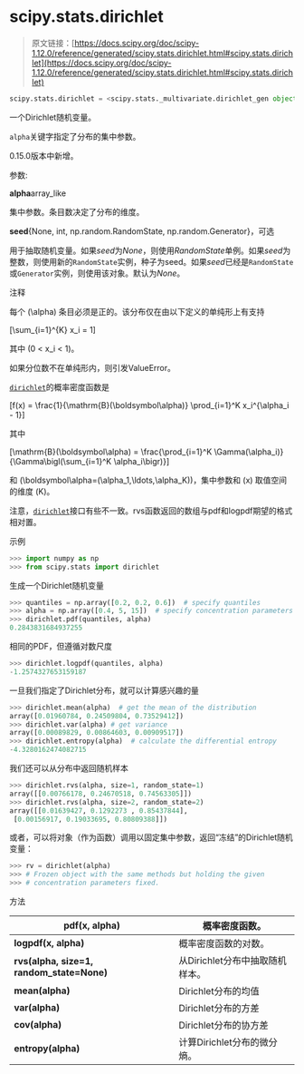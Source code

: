# scipy.stats.dirichlet

> 原文链接：[https://docs.scipy.org/doc/scipy-1.12.0/reference/generated/scipy.stats.dirichlet.html#scipy.stats.dirichlet](https://docs.scipy.org/doc/scipy-1.12.0/reference/generated/scipy.stats.dirichlet.html#scipy.stats.dirichlet)

```py
scipy.stats.dirichlet = <scipy.stats._multivariate.dirichlet_gen object>
```

一个Dirichlet随机变量。

`alpha`关键字指定了分布的集中参数。

0.15.0版本中新增。

参数:

**alpha**array_like

集中参数。条目数决定了分布的维度。

**seed**{None, int, np.random.RandomState, np.random.Generator}，可选

用于抽取随机变量。如果*seed*为*None*，则使用*RandomState*单例。如果*seed*为整数，则使用新的`RandomState`实例，种子为seed。如果*seed*已经是`RandomState`或`Generator`实例，则使用该对象。默认为*None*。

注释

每个 \(\alpha\) 条目必须是正的。该分布仅在由以下定义的单纯形上有支持

\[\sum_{i=1}^{K} x_i = 1\]

其中 \(0 < x_i < 1\)。

如果分位数不在单纯形内，则引发ValueError。

[`dirichlet`](#scipy.stats.dirichlet "scipy.stats.dirichlet")的概率密度函数是

\[f(x) = \frac{1}{\mathrm{B}(\boldsymbol\alpha)} \prod_{i=1}^K x_i^{\alpha_i - 1}\]

其中

\[\mathrm{B}(\boldsymbol\alpha) = \frac{\prod_{i=1}^K \Gamma(\alpha_i)} {\Gamma\bigl(\sum_{i=1}^K \alpha_i\bigr)}\]

和 \(\boldsymbol\alpha=(\alpha_1,\ldots,\alpha_K)\)，集中参数和 \(x\) 取值空间的维度 \(K\)。

注意，[`dirichlet`](#scipy.stats.dirichlet "scipy.stats.dirichlet")接口有些不一致。rvs函数返回的数组与pdf和logpdf期望的格式相对置。

示例

```py
>>> import numpy as np
>>> from scipy.stats import dirichlet 
```

生成一个Dirichlet随机变量

```py
>>> quantiles = np.array([0.2, 0.2, 0.6])  # specify quantiles
>>> alpha = np.array([0.4, 5, 15])  # specify concentration parameters
>>> dirichlet.pdf(quantiles, alpha)
0.2843831684937255 
```

相同的PDF，但遵循对数尺度

```py
>>> dirichlet.logpdf(quantiles, alpha)
-1.2574327653159187 
```

一旦我们指定了Dirichlet分布，就可以计算感兴趣的量

```py
>>> dirichlet.mean(alpha)  # get the mean of the distribution
array([0.01960784, 0.24509804, 0.73529412])
>>> dirichlet.var(alpha) # get variance
array([0.00089829, 0.00864603, 0.00909517])
>>> dirichlet.entropy(alpha)  # calculate the differential entropy
-4.3280162474082715 
```

我们还可以从分布中返回随机样本

```py
>>> dirichlet.rvs(alpha, size=1, random_state=1)
array([[0.00766178, 0.24670518, 0.74563305]])
>>> dirichlet.rvs(alpha, size=2, random_state=2)
array([[0.01639427, 0.1292273 , 0.85437844],
 [0.00156917, 0.19033695, 0.80809388]]) 
```

或者，可以将对象（作为函数）调用以固定集中参数，返回“冻结”的Dirichlet随机变量：

```py
>>> rv = dirichlet(alpha)
>>> # Frozen object with the same methods but holding the given
>>> # concentration parameters fixed. 
```

方法

| **pdf(x, alpha)** | 概率密度函数。 |
| --- | --- |
| **logpdf(x, alpha)** | 概率密度函数的对数。 |
| **rvs(alpha, size=1, random_state=None)** | 从Dirichlet分布中抽取随机样本。 |
| **mean(alpha)** | Dirichlet分布的均值 |
| **var(alpha)** | Dirichlet分布的方差 |
| **cov(alpha)** | Dirichlet分布的协方差 |
| **entropy(alpha)** | 计算Dirichlet分布的微分熵。 |
